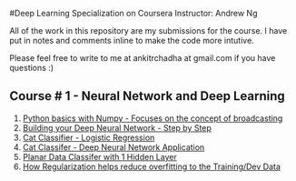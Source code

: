 #Deep Learning Specialization on Coursera
Instructor: Andrew Ng

All of the work in this repository are my submissions for the course. I have put in notes and comments inline to make the code more intutive.

Please feel free to write to me at ankitrchadha at gmail.com if you have questions :)

## Course # 1 - Neural Network and Deep Learning

1. [Python basics with Numpy - Focuses on the concept of broadcasting](https://github.com/ankit-ai/coursera_neuralnet_and_deep_learning_course1/blob/master/Python%2BBasics%2BWith%2BNumpy%2Bv3.ipynb)
2. [Building your Deep Neural Network - Step by Step](https://github.com/ankit-ai/coursera_neuralnet_and_deep_learning_course1/blob/master/Building%2Byour%2BDeep%2BNeural%2BNetwork%2B-%2BStep%2Bby%2BStep%2Bv8.ipynb)
3. [Cat Classifier - Logistic Regression](https://github.com/ankit-ai/coursera_neuralnet_and_deep_learning_course1/blob/master/Logistic%2BRegression%2Bwith%2Ba%2BNeural%2BNetwork%2Bmindset%2Bv5.ipynb)
4. [Cat Classifer - Deep Neural Network Application](https://github.com/ankit-ai/coursera_neuralnet_and_deep_learning_course1/blob/master/Deep%2BNeural%2BNetwork%2B-%2BApplication%2Bv8.ipynb)
5. [Planar Data Classifer with 1 Hidden Layer](https://github.com/ankit-ai/coursera_neuralnet_and_deep_learning_course1/blob/master/Planar%2Bdata%2Bclassification%2Bwith%2Bone%2Bhidden%2Blayer%2Bv5.ipynb)
6. [How Regularization helps reduce overfitting to the Training/Dev Data](https://github.com/ankit-ai/coursera_neuralnet_and_deep_learning_course1/blob/master/Regularization%2B-%2Bv2.ipynb)



